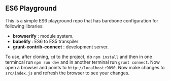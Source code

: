ES6 Playground
--------------

This is a simple ES6 playground repo that has barebone configuration for following libraries:

* **browserify** : module system.
* **babelify** : ES6 to ES5 transpiler
* **grunt-contrib-connect** : development server.

To use, after cloning, `cd` to the project, do `npm install` and then in one termincal run `npm run dev` and in another terminal run `grunt connect`. Now open a browser and points to `http://localhost:9090`. Now make changes to `src/index.js` and refresh the browser to see your changes.

